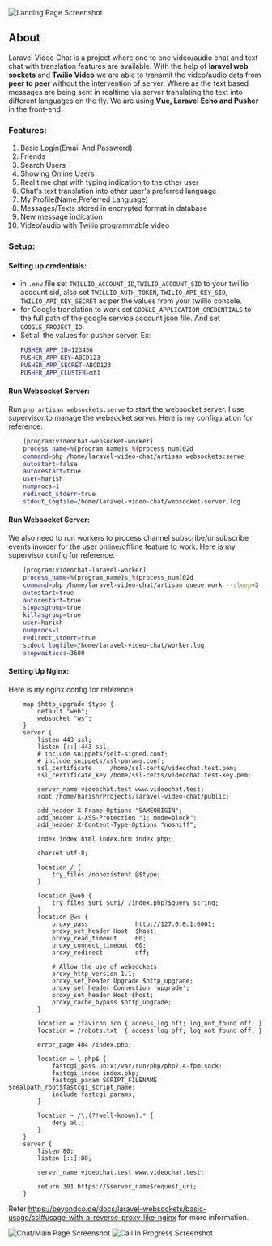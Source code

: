 ![Landing Page Screenshot](https://res.cloudinary.com/harishdurga/image/upload/v1609072977/Screenshot_from_2020-12-27_18-12-42_vzt6np.png "Landing Page Screenshot")

## About

Laravel Video Chat is a project where one to one video/audio chat and text chat with translation features are available.
With the help of **laravel web sockets** and **Twilio Video** we are able to transmit the video/audio data from **peer to peer** without the intervention of server. Where as the text based messages are being sent in realtime via server translating the text into different languages on the fly. We are using **Vue, Laravel Echo and Pusher** in the front-end.

### Features:

1. Basic Login(Email And Password)
2. Friends
3. Search Users
4. Showing Online Users
5. Real time chat with typing indication to the other user
6. Chat's text translation into other user's preferred language
7. My Profile(Name,Preferred Language)
8. Messages/Texts stored in encrypted format in database
9. New message indication
10. Video/audio with Twilio programmable video

### Setup:

#### Setting up credentials:

-   in `.env` file set `TWILLIO_ACCOUNT_ID`,`TWILIO_ACCOUNT_SID` to your twillio account sid, also set `TWILLIO_AUTH_TOKEN`, `TWILIO_API_KEY_SID`, `TWILIO_API_KEY_SECRET` as per the values from your twillio console.
-   for Google translation to work set `GOOGLE_APPLICATION_CREDENTIALS` to the full path of the google service account json file. And set `GOOGLE_PROJECT_ID`.
-   Set all the values for pusher server.
    Ex:
    ```bash
    PUSHER_APP_ID=123456
    PUSHER_APP_KEY=ABCD123
    PUSHER_APP_SECRET=ABCD123
    PUSHER_APP_CLUSTER=mt1
    ```

#### Run Websocket Server:

Run `php artisan websockets:serve` to start the websocket server. I use supervisor to manage the websocket server.
Here is my configuration for reference:

```bash
    [program:videochat-websocket-worker]
    process_name=%(program_name)s_%(process_num)02d
    command=php /home/laravel-video-chat/artisan websockets:serve
    autostart=false
    autorestart=true
    user=harish
    numprocs=1
    redirect_stderr=true
    stdout_logfile=/home/laravel-video-chat/websocket-server.log
```

#### Run Websocket Server:

We also need to run workers to process channel subscribe/unsubscribe events inorder for the user online/offline feature to work. Here is my supervisor config for reference.

```bash
    [program:videochat-laravel-worker]
    process_name=%(program_name)s_%(process_num)02d
    command=php /home/laravel-video-chat/artisan queue:work --sleep=3 --tries=3
    autostart=true
    autorestart=true
    stopasgroup=true
    killasgroup=true
    user=harish
    numprocs=1
    redirect_stderr=true
    stdout_logfile=/home/laravel-video-chat/worker.log
    stopwaitsecs=3600
```

#### Setting Up Nginx:

Here is my nginx config for reference.

```nginx
    map $http_upgrade $type {
        default "web";
        websocket "ws";
    }
    server {
        listen 443 ssl;
        listen [::]:443 ssl;
        # include snippets/self-signed.conf;
        # include snippets/ssl-params.conf;
        ssl_certificate     /home/ssl-certs/videochat.test.pem;
        ssl_certificate_key /home/ssl-certs/videochat.test-key.pem;

        server_name videochat.test www.videochat.test;
        root /home/harish/Projects/laravel-video-chat/public;

        add_header X-Frame-Options "SAMEORIGIN";
        add_header X-XSS-Protection "1; mode=block";
        add_header X-Content-Type-Options "nosniff";

        index index.html index.htm index.php;

        charset utf-8;

        location / {
            try_files /nonexistent @$type;
        }

        location @web {
            try_files $uri $uri/ /index.php?$query_string;
        }
        location @ws {
            proxy_pass             http://127.0.0.1:6001;
            proxy_set_header Host  $host;
            proxy_read_timeout     60;
            proxy_connect_timeout  60;
            proxy_redirect         off;

            # Allow the use of websockets
            proxy_http_version 1.1;
            proxy_set_header Upgrade $http_upgrade;
            proxy_set_header Connection 'upgrade';
            proxy_set_header Host $host;
            proxy_cache_bypass $http_upgrade;
        }

        location = /favicon.ico { access_log off; log_not_found off; }
        location = /robots.txt  { access_log off; log_not_found off; }

        error_page 404 /index.php;

        location ~ \.php$ {
            fastcgi_pass unix:/var/run/php/php7.4-fpm.sock;
            fastcgi_index index.php;
            fastcgi_param SCRIPT_FILENAME $realpath_root$fastcgi_script_name;
            include fastcgi_params;
        }

        location ~ /\.(?!well-known).* {
            deny all;
        }
    }
    server {
        listen 80;
        listen [::]:80;

        server_name videochat.test www.videochat.test;

        return 301 https://$server_name$request_uri;
    }

```

Refer https://beyondco.de/docs/laravel-websockets/basic-usage/ssl#usage-with-a-reverse-proxy-like-nginx for more information.

![Chat/Main Page Screenshot](https://res.cloudinary.com/harishdurga/image/upload/v1609072856/Screenshot_from_2020-12-27_18-00-56_kuj7mt.png "Chat/Main Page Screenshot")
![Call In Progress Screenshot](https://res.cloudinary.com/harishdurga/image/upload/v1609073215/Screenshot_from_2020-12-27_18-16-03_kpmk8j.png "Call in progress Screenshot")

